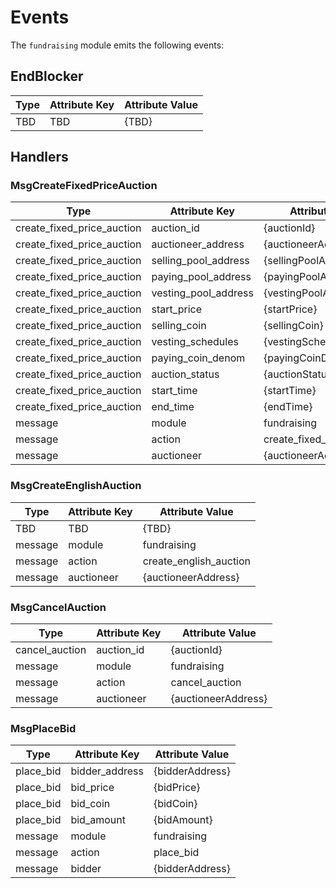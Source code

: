 <!-- order: 7 -->

# Events

The `fundraising` module emits the following events:

## EndBlocker

| Type                   | Attribute Key        | Attribute Value        |
| ---------------------- | -------------------- | ---------------------- |
| TBD  | TBD               | {TBD}                 |

## Handlers

### MsgCreateFixedPriceAuction

| Type                       | Attribute Key         | Attribute Value            |
| -------------------------- | --------------------- | -------------------------- |
| create_fixed_price_auction | auction_id            | {auctionId}                |
| create_fixed_price_auction | auctioneer_address    | {auctioneerAddress}        |
| create_fixed_price_auction | selling_pool_address  | {sellingPoolAddress}       |
| create_fixed_price_auction | paying_pool_address   | {payingPoolAddress}        |
| create_fixed_price_auction | vesting_pool_address  | {vestingPoolAddress}       |
| create_fixed_price_auction | start_price           | {startPrice}               |
| create_fixed_price_auction | selling_coin          | {sellingCoin}              |
| create_fixed_price_auction | vesting_schedules     | {vestingSchedules}         |
| create_fixed_price_auction | paying_coin_denom     | {payingCoinDenom}          |
| create_fixed_price_auction | auction_status        | {auctionStatus}            |
| create_fixed_price_auction | start_time            | {startTime}                |
| create_fixed_price_auction | end_time              | {endTime}                  |
| message                    | module                | fundraising                |
| message                    | action                | create_fixed_price_auction |
| message                    | auctioneer            | {auctioneerAddress}        | 

### MsgCreateEnglishAuction

| Type                      | Attribute Key        | Attribute Value            |  
| ------------------------- | -------------------- | -------------------------- |
| TBD                       | TBD                  | {TBD}                      |
| message                   | module               | fundraising                |
| message                   | action               | create_english_auction     |
| message                   | auctioneer           | {auctioneerAddress}        | 


### MsgCancelAuction

| Type           | Attribute Key | Attribute Value     |
| -------------- | ------------- | ------------------- |
| cancel_auction | auction_id    | {auctionId}         |
| message        | module        | fundraising         |
| message        | action        | cancel_auction      |
| message        | auctioneer    | {auctioneerAddress} | 

### MsgPlaceBid

| Type      | Attribute Key  | Attribute Value |
| --------- | -------------- | --------------- |
| place_bid | bidder_address | {bidderAddress} |
| place_bid | bid_price      | {bidPrice}      |
| place_bid | bid_coin       | {bidCoin}       |
| place_bid | bid_amount     | {bidAmount}     |
| message   | module         | fundraising     |
| message   | action         | place_bid       |
| message   | bidder         | {bidderAddress} | 
